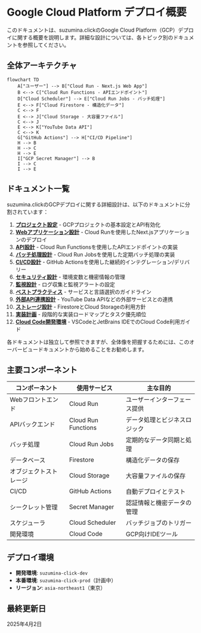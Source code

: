 # Google Cloud Platform デプロイ概要

このドキュメントは、suzumina.clickのGoogle Cloud Platform（GCP）デプロイに関する概要を説明します。詳細な設計については、各トピック別のドキュメントを参照してください。

## 全体アーキテクチャ

```mermaid
flowchart TD
    A["ユーザー"] --> B["Cloud Run - Next.js Web App"]
    B <--> C["Cloud Run Functions - APIエンドポイント"]
    D["Cloud Scheduler"] --> E["Cloud Run Jobs - バッチ処理"]
    E <--> F["Cloud Firestore - 構造化データ"]
    C <--> F
    E <--> J["Cloud Storage - 大容量ファイル"]
    C <--> J
    E <--> K["YouTube Data API"]
    C <--> K
    G["GitHub Actions"] --> H["CI/CD Pipeline"]
    H --> B
    H --> C
    H --> E
    I["GCP Secret Manager"] --> B
    I --> C
    I --> E
```

## ドキュメント一覧

suzumina.clickのGCPデプロイに関する詳細設計は、以下のドキュメントに分割されています：

1. **[プロジェクト設定](GCP_PROJECT_SETUP.md)** - GCPプロジェクトの基本設定とAPI有効化
2. **[Webアプリケーション設計](GCP_WEB_APP.md)** - Cloud Runを使用したNext.jsアプリケーションのデプロイ
3. **[API設計](GCP_FUNCTIONS.md)** - Cloud Run Functionsを使用したAPIエンドポイントの実装
4. **[バッチ処理設計](GCP_JOBS.md)** - Cloud Run Jobsを使用した定期バッチ処理の実装
5. **[CI/CD設計](GCP_CICD.md)** - GitHub Actionsを使用した継続的インテグレーション/デリバリー
6. **[セキュリティ設計](GCP_SECURITY.md)** - 環境変数と機密情報の管理
7. **[監視設計](GCP_MONITORING.md)** - ログ収集と監視アラートの設定
8. **[ベストプラクティス](GCP_BEST_PRACTICES.md)** - サービスと言語選択のガイドライン
9. **[外部API連携設計](GCP_EXTERNAL_APIS.md)** - YouTube Data APIなどの外部サービスとの連携
10. **[ストレージ設計](GCP_STORAGE.md)** - FirestoreとCloud Storageの利用方針
11. **[実装計画](GCP_ROADMAP.md)** - 段階的な実装ロードマップとタスク優先順位
12. **[Cloud Code開発環境](GCP_CLOUD_CODE.md)** - VSCodeとJetBrains IDEでのCloud Code利用ガイド

各ドキュメントは独立して参照できますが、全体像を把握するためには、このオーバービュードキュメントから始めることをお勧めします。

## 主要コンポーネント

| コンポーネント | 使用サービス | 主な目的 |
|--------------|------------|--------|
| Webフロントエンド | Cloud Run | ユーザーインターフェース提供 |
| APIバックエンド | Cloud Run Functions | データ処理とビジネスロジック |
| バッチ処理 | Cloud Run Jobs | 定期的なデータ同期と処理 |
| データベース | Firestore | 構造化データの保存 |
| オブジェクトストレージ | Cloud Storage | 大容量ファイルの保存 |
| CI/CD | GitHub Actions | 自動デプロイとテスト |
| シークレット管理 | Secret Manager | 認証情報と機密データの管理 |
| スケジューラ | Cloud Scheduler | バッチジョブのトリガー |
| 開発環境 | Cloud Code | GCP向けIDEツール |

## デプロイ環境

- **開発環境**: `suzumina-click-dev`
- **本番環境**: `suzumina-click-prod`（計画中）
- **リージョン**: `asia-northeast1`（東京）

## 最終更新日

2025年4月2日

